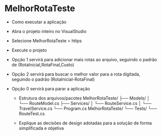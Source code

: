 # MelhorRotaTeste
  * Como executar a aplicação
- Abra o projeto inteiro no VisualStudio
- Selecione MelhorRotaTeste > https 
- Execute o projeto
- Opção 1 servirá para adicionar mais rotas ao arquivo, seguindo o padrão de (RotaInicial,RotaFinal,Custo)
- Opção 2 servirá para buscar o melhor valor para a rota digitada, seguindo o padrão (RotaInicial-RotaFinal)
- Opção 0 servirá para parar a aplicação

  * Estrutura dos arquivos/pacotes
   MelhorRotaTeste/
   ├── Models/
   │   └── RouteModel.cs
   ├── Services/
   │   └── RouteService.cs
   │   └── TravelService.cs
   └── Program.cs
   MelhorRotaTeste/
   └── Tests/
       └── RouteTest.cs

  * Explique as decisões de design adotadas para a solução de forma simplificada e objetiva
